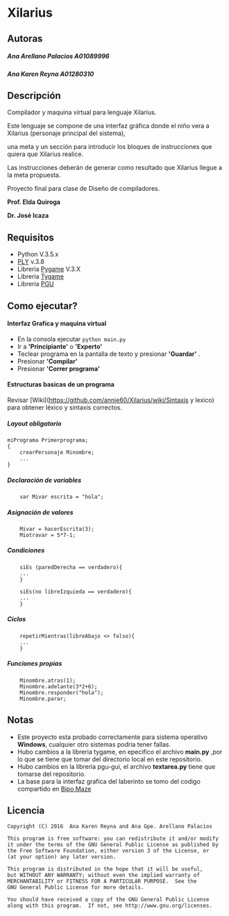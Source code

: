 # Xilarius

## Autoras
##### Ana Arellano Palacios A01089996
##### Ana Karen Reyna A01280310

## Descripción
Compilador y maquina virtual para lenguaje Xilarius.

Este lenguaje se compone de una interfaz gráfica donde el niño vera a Xilarius (personaje principal del sistema), 

una meta y un sección para introducir los bloques de instrucciones que quiera que Xilarius realice. 

Las instrucciones deberán de generar como resultado que Xilarius llegue a la meta propuesta.

Proyecto final para clase de Diseño de compiladores.

__Prof. Elda Quiroga__

__Dr. José Icaza__

## Requisitos
- Python V.3.5.x
- [PLY](https://github.com/dabeaz/ply) v.3.8
- Libreria [Pygame](http://www.pygame.org/) V.3.X
- Libreria [Tygame](http://www.pygame.org/project-Tygame+-+GUI+Project-2081-.html)
- Libreria [PGU](https://github.com/parogers/pgu)

## Como ejecutar?

#### Interfaz Grafica y maquina virtual
- En la consola ejecutar
` python main.py `
- Ir a __'Principiante'__ o __'Experto'__
- Teclear programa en la pantalla de texto y presionar __'Guardar'__ .
- Presionar __'Compilar'__
- Presionar __'Correr programa'__

#### Estructuras basicas de un programa
Revisar [Wiki](https://github.com/annie60/Xilarius/wiki/Sintaxis y lexico) para obtener léxico y sintaxis correctos.
##### Layout __obligatorio__

```
miPrograma Primerprograma;
{
    crearPersonaje Minombre;
    ...
}
```
##### Declaración de variables
```
    var Mivar escrita = "hola";
```
##### Asignación de valores
```
    Mivar = hacerEscrita(3);
    Miotravar = 5*7-1;
```
##### Condiciones
```
    siEs (paredDerecha == verdadero){
    ...
    }
```

```
    siEs(no libreIzquieda == verdadero){
    ...
    }
```
##### Ciclos
```
    repetirMientras(libreAbajo <> falso){
    ...
    }
```
##### Funciones propias
```
    Minombre.atras(1);
    Minombre.adelante(3*2+6);
    Minombre.responder("hola");
    Minombre.parar;
```
## Notas
* Este proyecto esta probado correctamente para sistema operativo **Windows**, cualquier otro sistemas podria tener fallas.
* Hubo cambios a la libreria tygame, en epecifico el archivo __main.py__ ,por lo que se tiene que tomar del directorio local en este repositorio.
* Hubo cambios en la libreria pgu-gui, el archivo __textarea.py__ tiene que tomarse del repositorio.
* La base para la interfaz grafica del laberinto se tomo del codigo compartido en [Bipo Maze](http://www.pygame.org/project-Bipo+Maze-2159-.html)

## Licencia

    Copyright (C) 2016  Ana Karen Reyna and Ana Gpe. Arellano Palacios

    This program is free software: you can redistribute it and/or modify
    it under the terms of the GNU General Public License as published by
    the Free Software Foundation, either version 3 of the License, or
    (at your option) any later version.

    This program is distributed in the hope that it will be useful,
    but WITHOUT ANY WARRANTY; without even the implied warranty of
    MERCHANTABILITY or FITNESS FOR A PARTICULAR PURPOSE.  See the
    GNU General Public License for more details.

    You should have received a copy of the GNU General Public License
    along with this program.  If not, see http://www.gnu.org/licenses.

